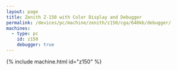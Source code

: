 ```yaml
---
layout: page
title: Zenith Z-150 with Color Display and Debugger
permalink: /devices/pc/machine/zenith/z150/cga/640kb/debugger/
machines:
  - type: pc
    id: z150
    debugger: true
---
```


{% include machine.html id="z150" %}
